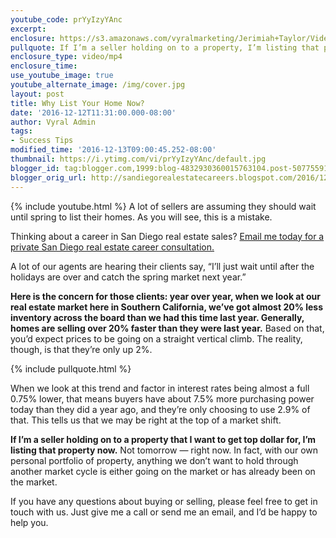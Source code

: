 ```yaml
---
youtube_code: prYyIzyYAnc
excerpt:
enclosure: https://s3.amazonaws.com/vyralmarketing/Jerimiah+Taylor/Videos/San+Diego/Should+You+Wait+To+List+Your+Home%253F.mp4
pullquote: If I’m a seller holding on to a property, I’m listing that property now.
enclosure_type: video/mp4
enclosure_time:
use_youtube_image: true
youtube_alternate_image: /img/cover.jpg
layout: post
title: Why List Your Home Now?
date: '2016-12-12T11:31:00.000-08:00'
author: Vyral Admin
tags:
- Success Tips
modified_time: '2016-12-13T09:00:45.252-08:00'
thumbnail: https://i.ytimg.com/vi/prYyIzyYAnc/default.jpg
blogger_id: tag:blogger.com,1999:blog-4832930360015763104.post-5077559129388465853
blogger_orig_url: http://sandiegorealestatecareers.blogspot.com/2016/12/why-list-your-home-now.html
---
```

{% include youtube.html %}
A lot of sellers are assuming they should wait until spring to list their homes. As you will see, this is a mistake.

Thinking about a career in San Diego real estate sales?
<a href="mailto:JTaylor@kw.com">Email me today for a private San Diego real estate career consultation.</a>

A lot of our agents are hearing their clients say, “I’ll just wait until after the holidays are over and catch the spring market next year.”

**Here is the concern for those clients: year over year, when we look at our real estate market here in Southern California, we’ve got almost 20% less inventory across the board than we had this time last year. Generally, homes are selling over 20% faster than they were last year.** Based on that, you’d expect prices to be going on a straight vertical climb. The reality, though, is that they’re only up 2%.

{% include pullquote.html %}

When we look at this trend and factor in interest rates being almost a full 0.75% lower, that means buyers have about 7.5% more purchasing power today than they did a year ago, and they’re only choosing to use 2.9% of that. This tells us that we may be right at the top of a market shift.

**If I’m a seller holding on to a property that I want to get top dollar for, I’m listing that property now.** Not tomorrow — right now. In fact, with our own personal portfolio of property, anything we don’t want to hold through another market cycle is either going on the market or has already been on the market.

If you have any questions about buying or selling, please feel free to get in touch with us. Just give me a call or send me an email, and I’d be happy to help you.
